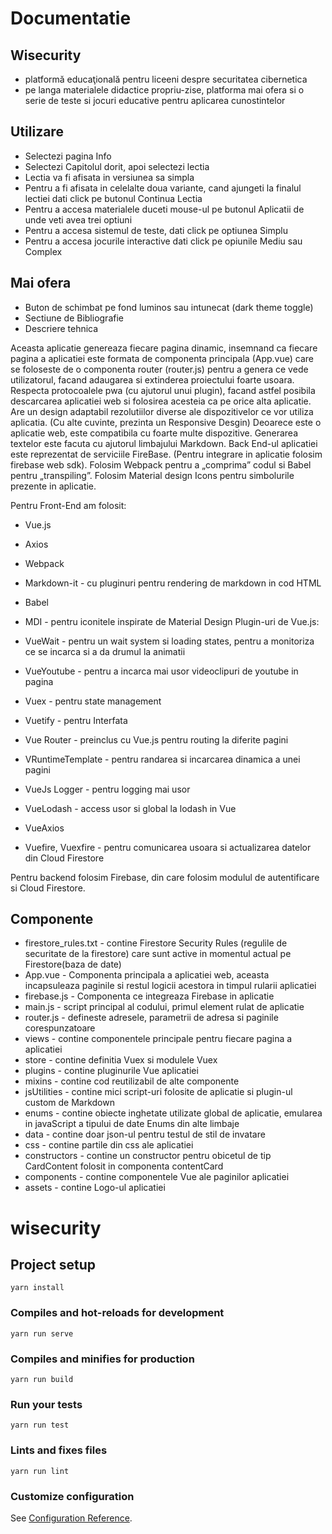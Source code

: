 # Documentatie
## Wisecurity
- platformă educaţională pentru liceeni despre securitatea cibernetica
- pe langa materialele didactice propriu-zise, platforma mai ofera si o serie de teste si jocuri educative pentru aplicarea cunostintelor 

## Utilizare
- Selectezi pagina Info
- Selectezi Capitolul dorit, apoi selectezi lectia
- Lectia va fi afisata in versiunea sa simpla
- Pentru a fi afisata in celelalte doua variante, cand ajungeti la finalul lectiei dati click pe butonul Continua Lectia
- Pentru a accesa materialele duceti mouse-ul pe butonul Aplicatii de unde veti avea trei optiuni
- Pentru a accesa sistemul de teste, dati click pe optiunea Simplu
- Pentru a accesa jocurile interactive dati click pe opiunile Mediu sau Complex

## Mai ofera
- Buton de schimbat pe fond luminos sau intunecat (dark theme toggle)
- Sectiune de Bibliografie
- Descriere tehnica

Aceasta aplicatie genereaza fiecare pagina dinamic, insemnand ca fiecare pagina a aplicatiei este formata de componenta principala (App.vue) care se foloseste de o componenta router (router.js) pentru a genera ce vede utilizatorul, facand adaugarea si extinderea proiectului foarte usoara. Respecta protocoalele pwa (cu ajutorul unui plugin), facand astfel posibila descarcarea aplicatiei web si folosirea acesteia ca pe orice alta aplicatie. Are un design adaptabil rezolutiilor diverse ale dispozitivelor ce vor utiliza aplicatia. (Cu alte cuvinte, prezinta un Responsive Desgin) Deoarece este o aplicatie web, este compatibila cu foarte multe dispozitive. Generarea textelor este facuta cu ajutorul limbajului Markdown. Back End-ul aplicatiei este reprezentat de serviciile FireBase. (Pentru integrare in aplicatie folosim firebase web sdk). Folosim Webpack pentru a „comprima” codul si Babel pentru „transpiling”. Folosim Material design Icons pentru simbolurile prezente in aplicatie.

Pentru Front-End am folosit:

- Vue.js
- Axios
- Webpack
- Markdown-it - cu pluginuri pentru rendering de markdown in cod HTML
- Babel
- MDI - pentru iconitele inspirate de Material Design
Plugin-uri de Vue.js:

- VueWait - pentru un wait system si loading states, pentru a monitoriza ce se incarca si a da drumul la animatii
- VueYoutube - pentru a incarca mai usor videoclipuri de youtube in pagina
- Vuex - pentru state management
- Vuetify - pentru Interfata
- Vue Router - preinclus cu Vue.js pentru routing la diferite pagini
- VRuntimeTemplate - pentru randarea si incarcarea dinamica a unei pagini
- VueJs Logger - pentru logging mai usor
- VueLodash - access usor si global la lodash in Vue
- VueAxios
- Vuefire, Vuexfire - pentru comunicarea usoara si actualizarea datelor din Cloud Firestore

Pentru backend folosim Firebase, din care folosim modulul de autentificare si Cloud Firestore.

## Componente
- firestore_rules.txt - contine Firestore Security Rules (regulile de securitate de la firestore) care sunt active in momentul actual pe Firestore(baza de date) 
- App.vue - Componenta principala a aplicatiei web, aceasta incapsuleaza paginile si restul logicii acestora in timpul rularii aplicatiei 
- firebase.js - Componenta ce integreaza Firebase in aplicatie
- main.js - script principal al codului, primul element rulat de aplicatie
- router.js - defineste adresele, parametrii de adresa si paginile corespunzatoare
- views - contine componentele principale pentru fiecare pagina a aplicatiei
- store - contine definitia Vuex si modulele Vuex
- plugins - contine pluginurile Vue aplicatiei
- mixins - contine cod reutilizabil de alte componente
- jsUtilities - contine mici script-uri folosite de aplicatie si plugin-ul custom de Markdown
- enums - contine obiecte inghetate utilizate global de aplicatie, emularea in javaScript a tipului de date Enums din alte limbaje
- data - contine doar json-ul pentru testul de stil de invatare
- css - contine partile din css ale aplicatiei
- constructors - contine un constructor pentru obicetul de tip CardContent folosit in componenta contentCard
- components - contine componentele Vue ale paginilor aplicatiei
- assets - contine Logo-ul aplicatiei

# wisecurity

## Project setup
```
yarn install
```

### Compiles and hot-reloads for development
```
yarn run serve
```

### Compiles and minifies for production
```
yarn run build
```

### Run your tests
```
yarn run test
```

### Lints and fixes files
```
yarn run lint
```

### Customize configuration
See [Configuration Reference](https://cli.vuejs.org/config/).
